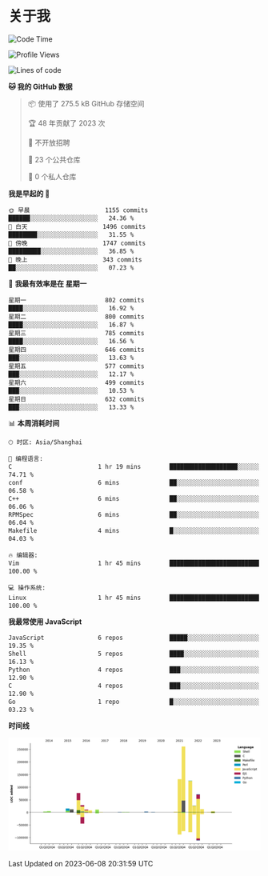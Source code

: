 # 关于我

<!--START_SECTION:waka-->
![Code Time](http://img.shields.io/badge/Code%20Time-757%20hrs%2049%20mins-blue)

![Profile Views](http://img.shields.io/badge/%E4%B8%AA%E4%BA%BA%E8%B5%84%E6%96%99%E8%A7%82%E7%9C%8B%E6%AC%A1%E6%95%B0-0-blue)

![Lines of code](https://img.shields.io/badge/%E4%BB%8E%E3%80%8CHello%20World%E3%80%8D%E8%B5%B7%E6%88%91%E5%B7%B2%E7%BB%8F%E5%86%99%E4%BA%86-802.6%20thousand%20%E8%A1%8C%E4%BB%A3%E7%A0%81-blue)

**🐱 我的 GitHub 数据** 

> 📦  使用了 275.5 kB GitHub 存储空间 
 > 
> 🏆 48 年贡献了 2023 次
 > 
> 🚫 不开放招聘
 > 
> 📜 23 个公共仓库 
 > 
> 🔑 0 个私人仓库 
 > 
**我是早起的 🐤** 

```text
🌞 早晨                     1155 commits        ██████░░░░░░░░░░░░░░░░░░░   24.36 % 
🌆 白天                     1496 commits        ████████░░░░░░░░░░░░░░░░░   31.55 % 
🌃 傍晚                     1747 commits        █████████░░░░░░░░░░░░░░░░   36.85 % 
🌙 晚上                     343 commits         ██░░░░░░░░░░░░░░░░░░░░░░░   07.23 % 
```
📅 **我最有效率是在 星期一** 

```text
星期一                      802 commits         ████░░░░░░░░░░░░░░░░░░░░░   16.92 % 
星期二                      800 commits         ████░░░░░░░░░░░░░░░░░░░░░   16.87 % 
星期三                      785 commits         ████░░░░░░░░░░░░░░░░░░░░░   16.56 % 
星期四                      646 commits         ███░░░░░░░░░░░░░░░░░░░░░░   13.63 % 
星期五                      577 commits         ███░░░░░░░░░░░░░░░░░░░░░░   12.17 % 
星期六                      499 commits         ███░░░░░░░░░░░░░░░░░░░░░░   10.53 % 
星期日                      632 commits         ███░░░░░░░░░░░░░░░░░░░░░░   13.33 % 
```


📊 **本周消耗时间** 

```text
🕑︎ 时区: Asia/Shanghai

💬 编程语言: 
C                        1 hr 19 mins        ███████████████████░░░░░░   74.71 % 
conf                     6 mins              ██░░░░░░░░░░░░░░░░░░░░░░░   06.58 % 
C++                      6 mins              ██░░░░░░░░░░░░░░░░░░░░░░░   06.06 % 
RPMSpec                  6 mins              ██░░░░░░░░░░░░░░░░░░░░░░░   06.04 % 
Makefile                 4 mins              █░░░░░░░░░░░░░░░░░░░░░░░░   04.03 % 

🔥 编辑器: 
Vim                      1 hr 45 mins        █████████████████████████   100.00 % 

💻 操作系统: 
Linux                    1 hr 45 mins        █████████████████████████   100.00 % 
```

**我最常使用 JavaScript** 

```text
JavaScript               6 repos             █████░░░░░░░░░░░░░░░░░░░░   19.35 % 
Shell                    5 repos             ████░░░░░░░░░░░░░░░░░░░░░   16.13 % 
Python                   4 repos             ███░░░░░░░░░░░░░░░░░░░░░░   12.90 % 
C                        4 repos             ███░░░░░░░░░░░░░░░░░░░░░░   12.90 % 
Go                       1 repo              █░░░░░░░░░░░░░░░░░░░░░░░░   03.23 % 
```



**时间线**

![Lines of Code chart](https://raw.githubusercontent.com/Arondight/Arondight/master/assets/bar_graph.png)


 Last Updated on 2023-06-08 20:31:59 UTC
<!--END_SECTION:waka-->
